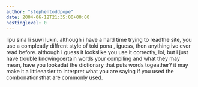 ```yaml
---
author: "stephentoddpope"
date: 2004-06-12T21:35:00+00:00
nestinglevel: 0
---
```

lipu sina li suwi lukin. although i have a hard time trying to readthe site, you use a compleatly diffrent style of toki pona , iguess, then anything ive ever read before. although i guess it lookslike you use it correctly, lol, but i just have trouble knowingcertain words your compiling and what they may mean, have you lookedat the dictionary that puts words togeather? it may make it a littleeasier to interpret what you are saying if you used the combonationsthat are commonly used.